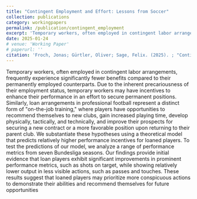 ```yaml
---
title: "Contingent Employment and Effort: Lessons from Soccer"
collection: publications
category: workingpapers
permalink: /publication/contingent_employment
excerpt: 'Temporary workers, often employed in contingent labor arrangements, frequently experience significantly fewer benefits compared to their permanently employed counterparts. Due to the inherent precariousness of their employment status, temporary workers may have incentives to enhance their performance in an effort to secure permanent positions. Similarly, loan arrangements in professional football represent a distinct form of "on-the-job training," where players have opportunities to recommend themselves to new clubs, gain increased playing time, develop physically, tactically, and technically, and improve their prospects for securing a new contract or a more favorable position upon returning to their parent club. We substantiate these hypotheses using a theoretical model that predicts relatively higher performance incentives for loaned players. To test the predictions of our model, we analyze a range of performance metrics from seven Bundesliga seasons. Our findings provide initial evidence that loan players exhibit significant improvements in prominent performance metrics, such as shots on target, while showing relatively lower output in less visible actions, such as passes and touches. These results suggest that loaned players may prioritize more conspicuous actions to demonstrate their abilities and recommend themselves for future opportunities'
date: 2025-01-24
# venue: 'Working Paper'
# paperurl: ''
citation: 'Froch, Jonas; Gürtler, Oliver; Sage, Felix. (2025). ; "Contingent Employment and Effort: Lessons from Soccer"; Working Paper'
---
```


Temporary workers, often employed in contingent labor arrangements, frequently experience significantly fewer benefits compared to their permanently employed counterparts. Due to the inherent precariousness of their employment status, temporary workers may have incentives to enhance their performance in an effort to secure permanent positions. Similarly, loan arrangements in professional football represent a distinct form of "on-the-job training," where players have opportunities to recommend themselves to new clubs, gain increased playing time, develop physically, tactically, and technically, and improve their prospects for securing a new contract or a more favorable position upon returning to their parent club. We substantiate these hypotheses using a theoretical model that predicts relatively higher performance incentives for loaned players. To test the predictions of our model, we analyze a range of performance metrics from seven Bundesliga seasons. Our findings provide initial evidence that loan players exhibit significant improvements in prominent performance metrics, such as shots on target, while showing relatively lower output in less visible actions, such as passes and touches. These results suggest that loaned players may prioritize more conspicuous actions to demonstrate their abilities and recommend themselves for future opportunities


